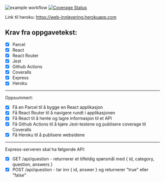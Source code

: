 ![example workflow](https://github.com/kristiania-pg6301-2022/pg6301-innlevering-SimenTrovik/actions/workflows/test.yml/badge.svg)
[![Coverage Status](https://coveralls.io/repos/github/kristiania-pg6301-2022/pg6301-innlevering-SimenTrovik/badge.svg?branch=main)](https://coveralls.io/github/kristiania-pg6301-2022/pg6301-innlevering-SimenTrovik?branch=main)

Link til heroku: https://web-innlevering.herokuapp.com

## Krav fra oppgavetekst:

* [x] Parcel
* [x] React
* [x] React Router
* [x] Jest
* [x] Github Actions
* [x] Coveralls
* [x] Express
* [x] Heroku
___
Oppsummert:
* [x] Få en Parcel til å bygge en React applikasjon
* [x] Få React Router til å navigere rundt i applikasjonen
* [x] Få React til å hente og lagre informasjon til et API
* [x] Få Github Actions til å kjøre Jest-testene og publisere coverage til Coveralls
* [x] Få Heroku til å publisere websidene
___
Express-serveren skal ha følgende API:
* [x] GET /api/question - returnerer et tilfeldig spørsmål med { id, category, question, answers }
* [x] POST /api/question - tar inn { id, answer } og returnerer "true" eller "false"
